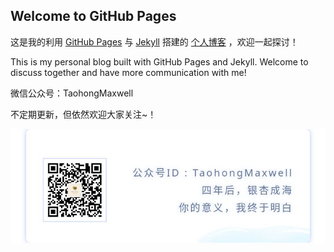 ## Welcome to GitHub Pages

这是我的利用 [GitHub Pages](https://pages.github.com/) 与 [Jekyll](http://jekyll.com.cn/) 搭建的 [个人博客](https://taohongmaxwell.github.io/about/) ，欢迎一起探讨！

This is my personal blog built with GitHub Pages and Jekyll. Welcome to discuss together and have more communication with me!

微信公众号：TaohongMaxwell

不定期更新，但依然欢迎大家关注~！



![](img/qrcode/richcode.jpg)